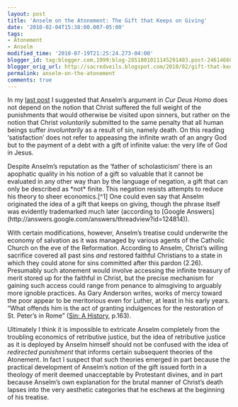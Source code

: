 ```yaml
---
layout: post
title: 'Anselm on the Atonement: The Gift that Keeps on Giving'
date: '2010-02-04T15:38:00.007-05:00'
tags:
- Atonement
- Anselm
modified_time: '2010-07-19T21:25:24.273-04:00'
blogger_id: tag:blogger.com,1999:blog-2851801011145291403.post-2461466850134002069
blogger_orig_url: http://sacredveils.blogspot.com/2010/02/gift-that-keeps-on-giving-anselm-on.html
permalink: anselm-on-the-atonement
comments: true
---
```


In my [last post](/sin-debt-and-the-economy-of-salvation) I suggested that Anselm’s argument in *Cur Deus Homo* does not depend on the notion that Christ suffered the full weight of the punishments that would otherwise be visited upon sinners, but rather on the notion that Christ *voluntarily* submitted to the same penalty that all human beings suffer *involuntarily* as a result of sin, namely death. On this reading ‘satisfaction’ does not refer to appeasing the infinite wrath of an angry God but to the payment of a debt with a gift of infinite value: the very life of God in Jesus.

<!--excerpt.start-->Despite Anselm’s reputation as the ‘father of scholasticism’ there is an apophatic quality in his notion of a gift so valuable that it cannot be evaluated in any other way than by the language of negation, a gift that can only be described as *not* finite.<!--excerpt.end--> This negation resists attempts to reduce his theory to sheer economics.[^1] One could even say that Anselm originated the idea of a gift that keeps on giving, though the phrase itself was evidently trademarked much later (according to [Google Answers](http://answers.google.com/answers/threadview?id=124814)).

With certain modifications, however, Anselm’s treatise could underwrite the economy of salvation as it was managed by various agents of the Catholic Church on the eve of the Reformation. According to Anselm, Christ’s willing sacrifice covered all past sins *and* restored faithful Christians to a state in which they could atone for sins committed after this pardon (2.26). Presumably such atonement would involve accessing the infinite treasury of merit stored up for the faithful in Christ, but the precise mechanism for gaining such access could range from penance to almsgiving to arguably more ignoble practices. As Gary Anderson writes, works of mercy toward the poor appear to be meritorious even for Luther, at least in his early years. “What offends him is the act of granting indulgences for the restoration of St. Peter’s in Rome” ([Sin: A History](http://www.amazon.com/Sin-History-Gary-Anderson/dp/0300149891?ie=UTF8&tag=sacrveil-20&link_code=btl&camp=213689&creative=392969), p.163).

Ultimately I think it is impossible to extricate Anselm completely from the troubling economics of retributive justice, but the idea of retributive justice as it is deployed by Anselm himself should not be confused with the idea of *redirected punishment* that informs certain subsequent theories of the Atonement. In fact I suspect that such theories emerged in part because the practical development of Anselm’s notion of the gift issued forth in a theology of merit deemed unacceptable by Protestant divines, and in part because Anselm’s own explanation for the brutal manner of Christ’s death lapses into the very aesthetic categories that he eschews at the beginning of his treatise.

[^1]: Anselm does imply at two points that sin against an infinite God is itself infinite. That he is speaking hyperbolically is suggested by the qualification that satisfaction for human sin requires a payment greater than all the universe *besides* God (2.6). The debt for sin thus far exceeds what human beings are capable of paying but falls short of infinity. It is this infinite distance between what is owed and what Christ actually pays in recompense that appears to drive Anselm’s theology of the gift.